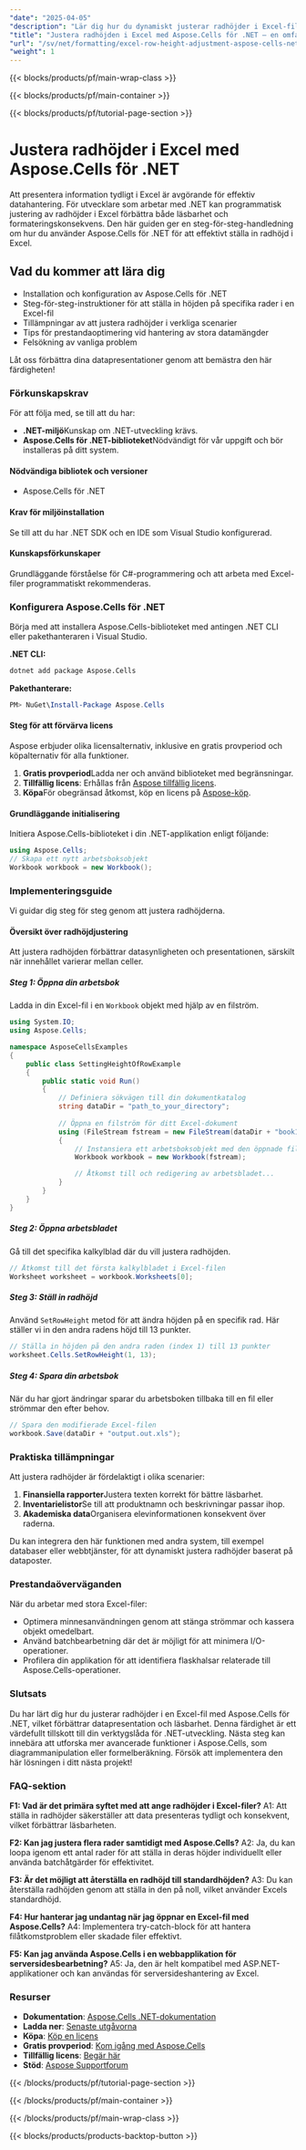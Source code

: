 ```yaml
---
"date": "2025-04-05"
"description": "Lär dig hur du dynamiskt justerar radhöjder i Excel-filer med Aspose.Cells för .NET, vilket förbättrar datapresentation och läsbarhet."
"title": "Justera radhöjden i Excel med Aspose.Cells för .NET – en omfattande guide"
"url": "/sv/net/formatting/excel-row-height-adjustment-aspose-cells-net/"
"weight": 1
---
```


{{< blocks/products/pf/main-wrap-class >}}

{{< blocks/products/pf/main-container >}}

{{< blocks/products/pf/tutorial-page-section >}}


# Justera radhöjder i Excel med Aspose.Cells för .NET

Att presentera information tydligt i Excel är avgörande för effektiv datahantering. För utvecklare som arbetar med .NET kan programmatisk justering av radhöjder i Excel förbättra både läsbarhet och formateringskonsekvens. Den här guiden ger en steg-för-steg-handledning om hur du använder Aspose.Cells för .NET för att effektivt ställa in radhöjd i Excel.

## Vad du kommer att lära dig
- Installation och konfiguration av Aspose.Cells för .NET
- Steg-för-steg-instruktioner för att ställa in höjden på specifika rader i en Excel-fil
- Tillämpningar av att justera radhöjder i verkliga scenarier
- Tips för prestandaoptimering vid hantering av stora datamängder
- Felsökning av vanliga problem

Låt oss förbättra dina datapresentationer genom att bemästra den här färdigheten!

### Förkunskapskrav
För att följa med, se till att du har:
- **.NET-miljö**Kunskap om .NET-utveckling krävs.
- **Aspose.Cells för .NET-biblioteket**Nödvändigt för vår uppgift och bör installeras på ditt system.
  
#### Nödvändiga bibliotek och versioner
- Aspose.Cells för .NET

#### Krav för miljöinstallation
Se till att du har .NET SDK och en IDE som Visual Studio konfigurerad.

#### Kunskapsförkunskaper
Grundläggande förståelse för C#-programmering och att arbeta med Excel-filer programmatiskt rekommenderas.

### Konfigurera Aspose.Cells för .NET
Börja med att installera Aspose.Cells-biblioteket med antingen .NET CLI eller pakethanteraren i Visual Studio.

**.NET CLI:**
```bash
dotnet add package Aspose.Cells
```

**Pakethanterare:**
```powershell
PM> NuGet\Install-Package Aspose.Cells
```

#### Steg för att förvärva licens
Aspose erbjuder olika licensalternativ, inklusive en gratis provperiod och köpalternativ för alla funktioner.
1. **Gratis provperiod**Ladda ner och använd biblioteket med begränsningar.
2. **Tillfällig licens**: Erhållas från [Aspose tillfällig licens](https://purchase.aspose.com/temporary-license/).
3. **Köpa**För obegränsad åtkomst, köp en licens på [Aspose-köp](https://purchase.aspose.com/buy).

#### Grundläggande initialisering
Initiera Aspose.Cells-biblioteket i din .NET-applikation enligt följande:
```csharp
using Aspose.Cells;
// Skapa ett nytt arbetsboksobjekt
Workbook workbook = new Workbook();
```

### Implementeringsguide
Vi guidar dig steg för steg genom att justera radhöjderna.

#### Översikt över radhöjdjustering
Att justera radhöjden förbättrar datasynligheten och presentationen, särskilt när innehållet varierar mellan celler.

##### Steg 1: Öppna din arbetsbok
Ladda in din Excel-fil i en `Workbook` objekt med hjälp av en filström.
```csharp
using System.IO;
using Aspose.Cells;

namespace AsposeCellsExamples
{
    public class SettingHeightOfRowExample
    {
        public static void Run()
        {
            // Definiera sökvägen till din dokumentkatalog
            string dataDir = "path_to_your_directory";
            
            // Öppna en filström för ditt Excel-dokument
            using (FileStream fstream = new FileStream(dataDir + "book1.xls", FileMode.Open))
            {
                // Instansiera ett arbetsboksobjekt med den öppnade filströmmen
                Workbook workbook = new Workbook(fstream);

                // Åtkomst till och redigering av arbetsbladet...
            }
        }
    }
}
```

##### Steg 2: Öppna arbetsbladet
Gå till det specifika kalkylblad där du vill justera radhöjden.
```csharp
// Åtkomst till det första kalkylbladet i Excel-filen
Worksheet worksheet = workbook.Worksheets[0];
```

##### Steg 3: Ställ in radhöjd
Använd `SetRowHeight` metod för att ändra höjden på en specifik rad. Här ställer vi in den andra radens höjd till 13 punkter.
```csharp
// Ställa in höjden på den andra raden (index 1) till 13 punkter
worksheet.Cells.SetRowHeight(1, 13);
```

##### Steg 4: Spara din arbetsbok
När du har gjort ändringar sparar du arbetsboken tillbaka till en fil eller strömmar den efter behov.
```csharp
// Spara den modifierade Excel-filen
workbook.Save(dataDir + "output.out.xls");
```

### Praktiska tillämpningar
Att justera radhöjder är fördelaktigt i olika scenarier:
1. **Finansiella rapporter**Justera texten korrekt för bättre läsbarhet.
2. **Inventarielistor**Se till att produktnamn och beskrivningar passar ihop.
3. **Akademiska data**Organisera elevinformationen konsekvent över raderna.

Du kan integrera den här funktionen med andra system, till exempel databaser eller webbtjänster, för att dynamiskt justera radhöjder baserat på dataposter.

### Prestandaöverväganden
När du arbetar med stora Excel-filer:
- Optimera minnesanvändningen genom att stänga strömmar och kassera objekt omedelbart.
- Använd batchbearbetning där det är möjligt för att minimera I/O-operationer.
- Profilera din applikation för att identifiera flaskhalsar relaterade till Aspose.Cells-operationer.

### Slutsats
Du har lärt dig hur du justerar radhöjder i en Excel-fil med Aspose.Cells för .NET, vilket förbättrar datapresentation och läsbarhet. Denna färdighet är ett värdefullt tillskott till din verktygslåda för .NET-utveckling. Nästa steg kan innebära att utforska mer avancerade funktioner i Aspose.Cells, som diagrammanipulation eller formelberäkning. Försök att implementera den här lösningen i ditt nästa projekt!

### FAQ-sektion
**F1: Vad är det primära syftet med att ange radhöjder i Excel-filer?**
A1: Att ställa in radhöjder säkerställer att data presenteras tydligt och konsekvent, vilket förbättrar läsbarheten.

**F2: Kan jag justera flera rader samtidigt med Aspose.Cells?**
A2: Ja, du kan loopa igenom ett antal rader för att ställa in deras höjder individuellt eller använda batchåtgärder för effektivitet.

**F3: Är det möjligt att återställa en radhöjd till standardhöjden?**
A3: Du kan återställa radhöjden genom att ställa in den på noll, vilket använder Excels standardhöjd.

**F4: Hur hanterar jag undantag när jag öppnar en Excel-fil med Aspose.Cells?**
A4: Implementera try-catch-block för att hantera filåtkomstproblem eller skadade filer effektivt.

**F5: Kan jag använda Aspose.Cells i en webbapplikation för serversidesbearbetning?**
A5: Ja, den är helt kompatibel med ASP.NET-applikationer och kan användas för serversideshantering av Excel.

### Resurser
- **Dokumentation**: [Aspose.Cells .NET-dokumentation](https://reference.aspose.com/cells/net/)
- **Ladda ner**: [Senaste utgåvorna](https://releases.aspose.com/cells/net/)
- **Köpa**: [Köp en licens](https://purchase.aspose.com/buy)
- **Gratis provperiod**: [Kom igång med Aspose.Cells](https://releases.aspose.com/cells/net/)
- **Tillfällig licens**: [Begär här](https://purchase.aspose.com/temporary-license/)
- **Stöd**: [Aspose Supportforum](https://forum.aspose.com/c/cells/9)


{{< /blocks/products/pf/tutorial-page-section >}}

{{< /blocks/products/pf/main-container >}}

{{< /blocks/products/pf/main-wrap-class >}}

{{< blocks/products/products-backtop-button >}}